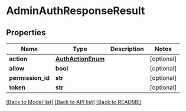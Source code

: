 # AdminAuthResponseResult

## Properties
Name | Type | Description | Notes
------------ | ------------- | ------------- | -------------
**action** | [**AuthActionEnum**](AuthActionEnum.md) |  | [optional] 
**allow** | **bool** |  | [optional] 
**permission_id** | **str** |  | [optional] 
**token** | **str** |  | [optional] 

[[Back to Model list]](../README.md#documentation-for-models) [[Back to API list]](../README.md#documentation-for-api-endpoints) [[Back to README]](../README.md)


